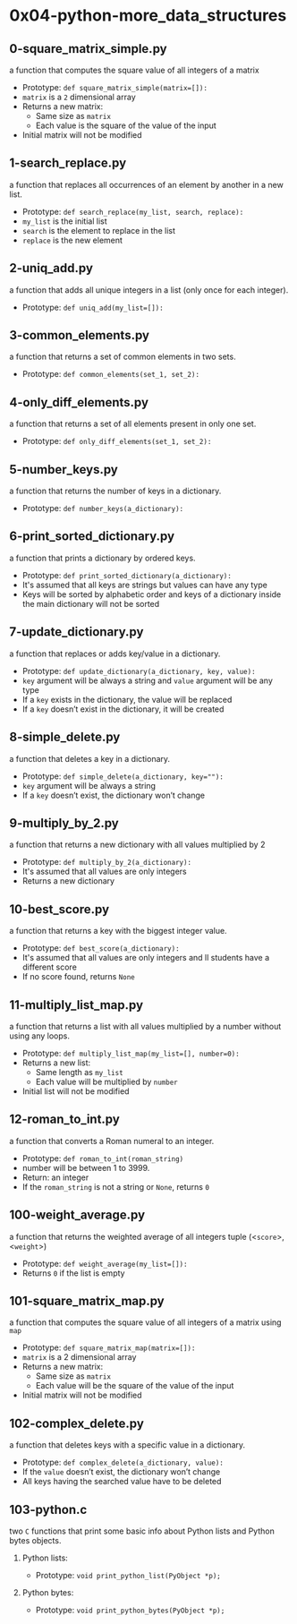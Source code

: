# 0x04-python-more_data_structures

## 0-square_matrix_simple.py

a function that computes the square value of all integers of a matrix

- Prototype: `def square_matrix_simple(matrix=[]):`
- `matrix` is a `2` dimensional array
- Returns a new matrix:
  - Same size as `matrix`
  - Each value is the square of the value of the input
- Initial matrix will not be modified

## 1-search_replace.py

a function that replaces all occurrences of an element by another in a new list.

- Prototype: `def search_replace(my_list, search, replace):`
- `my_list` is the initial list
- `search` is the element to replace in the list
- `replace` is the new element

## 2-uniq_add.py

 a function that adds all unique integers in a list (only once for each integer).

- Prototype: `def uniq_add(my_list=[]):`

## 3-common_elements.py

a function that returns a set of common elements in two sets.

- Prototype: `def common_elements(set_1, set_2):`

## 4-only_diff_elements.py

a function that returns a set of all elements present in only one set.

- Prototype: `def only_diff_elements(set_1, set_2):`

## 5-number_keys.py

a function that returns the number of keys in a dictionary.

- Prototype: `def number_keys(a_dictionary):`

## 6-print_sorted_dictionary.py

a function that prints a dictionary by ordered keys.

- Prototype: `def print_sorted_dictionary(a_dictionary):`
- It's assumed that all keys are strings but values can have any type
- Keys will be sorted by alphabetic order and keys of a dictionary inside the main dictionary will not be sorted

## 7-update_dictionary.py

a function that replaces or adds key/value in a dictionary.

- Prototype: `def update_dictionary(a_dictionary, key, value):`
- `key` argument will be always a string and `value` argument will be any type
- If a `key` exists in the dictionary, the value will be replaced
- If a `key` doesn’t exist in the dictionary, it will be created

## 8-simple_delete.py

a function that deletes a key in a dictionary.

- Prototype: `def simple_delete(a_dictionary, key=""):`
- `key` argument will be always a string
- If a `key` doesn’t exist, the dictionary won’t change

## 9-multiply_by_2.py

a function that returns a new dictionary with all values multiplied by 2

- Prototype: `def multiply_by_2(a_dictionary):`
- It's assumed that all values are only integers
- Returns a new dictionary

## 10-best_score.py

a function that returns a key with the biggest integer value.

- Prototype: `def best_score(a_dictionary):`
- It's assumed that all values are only integers and ll students have a different score
- If no score found, returns `None`

## 11-multiply_list_map.py

a function that returns a list with all values multiplied by a number without using any loops.

- Prototype: `def multiply_list_map(my_list=[], number=0):`
- Returns a new list:
  - Same length as `my_list`
  - Each value will be multiplied by `number`
- Initial list will not be modified

## 12-roman_to_int.py

a function that converts a Roman numeral to an integer.

- Prototype: `def roman_to_int(roman_string)`
- number will be between 1 to 3999.
- Return: an integer
- If the `roman_string` is not a string or `None`, returns `0`

## 100-weight_average.py

a function that returns the weighted average of all integers tuple (<`score`>, <`weight`>)

- Prototype: `def weight_average(my_list=[]):`
- Returns `0` if the list is empty

## 101-square_matrix_map.py

a function that computes the square value of all integers of a matrix using `map`

- Prototype: `def square_matrix_map(matrix=[]):`
- `matrix` is a 2 dimensional array
- Returns a new matrix:
  - Same size as `matrix`
  - Each value will be the square of the value of the input
- Initial matrix will not be modified

## 102-complex_delete.py

a function that deletes keys with a specific value in a dictionary.

- Prototype: `def complex_delete(a_dictionary, value):`
- If the `value` doesn’t exist, the dictionary won’t change
- All keys having the searched value have to be deleted

## 103-python.c

two `C` functions that print some basic info about Python lists and Python bytes objects.

1. Python lists:

	- Prototype: `void print_python_list(PyObject *p);`

2. Python bytes:

	- Prototype: `void print_python_bytes(PyObject *p);`
